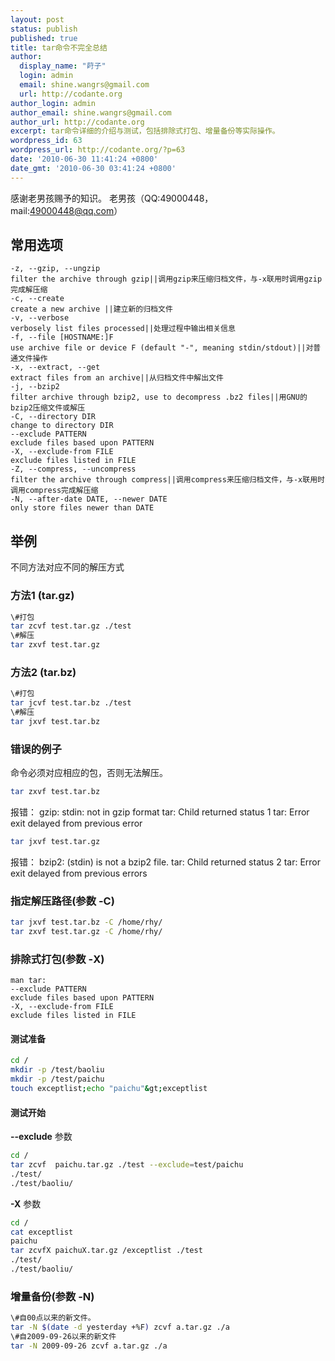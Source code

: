 ```yaml
---
layout: post
status: publish
published: true
title: tar命令不完全总结
author:
  display_name: "莳子"
  login: admin
  email: shine.wangrs@gmail.com
  url: http://codante.org
author_login: admin
author_email: shine.wangrs@gmail.com
author_url: http://codante.org
excerpt: tar命令详细的介绍与测试，包括排除式打包、增量备份等实际操作。
wordpress_id: 63
wordpress_url: http://codante.org/?p=63
date: '2010-06-30 11:41:24 +0800'
date_gmt: '2010-06-30 03:41:24 +0800'
---
```


感谢老男孩赐予的知识。 老男孩（QQ:49000448， mail:49000448@qq.com）

## 常用选项

```code
-z, --gzip, --ungzip
filter the archive through gzip||调用gzip来压缩归档文件，与-x联用时调用gzip完成解压缩
-c, --create
create a new archive ||建立新的归档文件
-v, --verbose
verbosely list files processed||处理过程中输出相关信息
-f, --file [HOSTNAME:]F
use archive file or device F (default "-", meaning stdin/stdout)||对普通文件操作
-x, --extract, --get
extract files from an archive||从归档文件中解出文件
-j, --bzip2
filter archive through bzip2, use to decompress .bz2 files||用GNU的bzip2压缩文件或解压
-C, --directory DIR
change to directory DIR
--exclude PATTERN
exclude files based upon PATTERN
-X, --exclude-from FILE
exclude files listed in FILE
-Z, --compress, --uncompress
filter the archive through compress||调用compress来压缩归档文件，与-x联用时调用compress完成解压缩
-N, --after-date DATE, --newer DATE
only store files newer than DATE
```

## 举例

不同方法对应不同的解压方式

### 方法1 (tar.gz)

```bash
\#打包
tar zcvf test.tar.gz ./test
\#解压
tar zxvf test.tar.gz
```

### 方法2 (tar.bz)

```bash
\#打包
tar jcvf test.tar.bz ./test
\#解压
tar jxvf test.tar.bz
```

### 错误的例子

命令必须对应相应的包，否则无法解压。

```bash
tar zxvf test.tar.bz
```

报错：
gzip: stdin: not in gzip format
tar: Child returned status 1
tar: Error exit delayed from previous error

```bash
tar jxvf test.tar.gz
```

报错：
bzip2: (stdin) is not a bzip2 file.
tar: Child returned status 2
tar: Error exit delayed from previous errors

### 指定解压路径(参数 -C)

```bash
tar jxvf test.tar.bz -C /home/rhy/
tar zxvf test.tar.gz -C /home/rhy/
```

### 排除式打包(参数 -X)

```code
man tar:
--exclude PATTERN
exclude files based upon PATTERN
-X, --exclude-from FILE
exclude files listed in FILE
```

#### 测试准备

```bash
cd /
mkdir -p /test/baoliu
mkdir -p /test/paichu
touch exceptlist;echo "paichu"&gt;exceptlist
```

#### 测试开始

**--exclude** 参数

```bash
cd /
tar zcvf  paichu.tar.gz ./test --exclude=test/paichu
./test/
./test/baoliu/
```

**-X** 参数

```bash
cd /
cat exceptlist
paichu
tar zcvfX paichuX.tar.gz /exceptlist ./test
./test/
./test/baoliu/
```

### 增量备份(参数 -N)

```bash
\#自00点以来的新文件。
tar -N $(date -d yesterday +%F) zcvf a.tar.gz ./a
\#自2009-09-26以来的新文件
tar -N 2009-09-26 zcvf a.tar.gz ./a
```